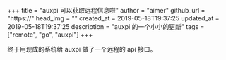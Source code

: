 +++
title = "auxpi 可以获取远程信息啦"
author = "aimer"
github_url = "https://"
head_img = ""
created_at = 2019-05-18T19:37:25
updated_at = 2019-05-18T19:37:25
description = "auxpi 的一个小小的更新"
tags = ["remote", "go", "auxpi"]
+++


终于用现成的系统给 auxpi 做了一个远程的 api 接口。